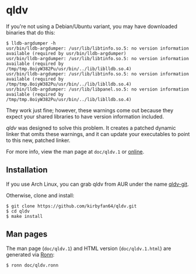 qldv
====

If you're not using a Debian/Ubuntu variant, you may have downloaded binaries that do
this:

```
$ lldb-argdumper -h
usr/bin/lldb-argdumper: /usr/lib/libtinfo.so.5: no version information available (required by usr/bin/lldb-argdumper)
usr/bin/lldb-argdumper: /usr/lib/libtinfo.so.5: no version information available (required by /tmp/tmp.8oiyW382Pu/usr/bin/../lib/liblldb.so.4)
usr/bin/lldb-argdumper: /usr/lib/libtinfo.so.5: no version information available (required by /tmp/tmp.8oiyW382Pu/usr/bin/../lib/liblldb.so.4)
usr/bin/lldb-argdumper: /usr/lib/libpanel.so.5: no version information available (required by /tmp/tmp.8oiyW382Pu/usr/bin/../lib/liblldb.so.4)
```

They work just fine; however, these warnings come out because they expect your shared
libraries to have version information included.

*qldv* was designed to solve this problem. It creates a patched dynamic linker that
omits these warnings, and it can update your executables to point to this new, patched
linker.

For more info, view the man page at `doc/qldv.1` or [online](https://refi64.com/qldv/).

## Installation

If you use Arch Linux, you can grab qldv from AUR under the name
[qldv-git](https://aur.archlinux.org/packages/qldv-git).

Otherwise, clone and install:

```
$ git clone https://github.com/kirbyfan64/qldv.git
$ cd qldv
$ make install
```

## Man pages

The man page (`doc/qldv.1`) and HTML version (`doc/qldv.1.html`) are generated via
[Ronn](http://rtomayko.github.io/ronn/):

```
$ ronn doc/qldv.ronn
```
